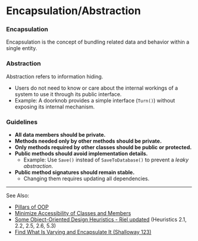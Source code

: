 # Encapsulation/Abstraction

### **Encapsulation**

Encapsulation is the concept of bundling related data and behavior within a single entity.

### **Abstraction**

Abstraction refers to information hiding.

- Users do not need to know or care about the internal workings of a system to use it through its public interface.
- Example: A doorknob provides a simple interface (`Turn()`) without exposing its internal mechanism.

### **Guidelines**

- **All data members should be private.**
- **Methods needed only by other methods should be private.**
- **Only methods required by other classes should be public or protected.**
- **Public methods should avoid implementation details.**
    - Example: Use `Save()` instead of `SaveToDatabase()` to prevent a *leaky abstraction*.
- **Public method signatures should remain stable.**
    - Changing them requires updating all dependencies.

---
See Also:
- [Pillars of OOP](Pillars-of-OOP.md)
- [Minimize Accessibility of Classes and Members](Minimize-Accessibility-of-Classes-and-Members.md)
- [Some Object-Oriented Design Heuristics - Riel updated](Some-Object-Oriented-Design-Heuristics-Riel-updated.md) (Heuristics 2.1, 2.2, 2.5, 2.6, 5.3)
- [Find What Is Varying and Encapsulate It (Shalloway 123)](Find-What-Is-Varying-and-Encapsulate-It-Shalloway-123.md)
